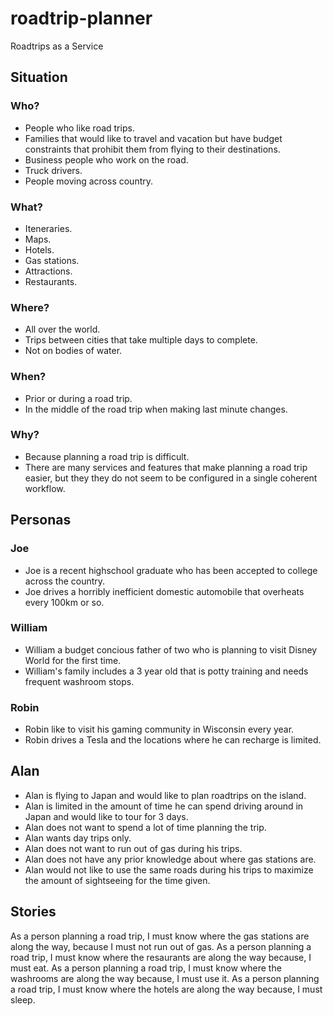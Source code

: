 # roadtrip-planner
Roadtrips as a Service

## Situation
### Who?
* People who like road trips.
* Families that would like to travel and vacation but have budget constraints that prohibit them from flying to their destinations.
* Business people who work on the road.
* Truck drivers.
* People moving across country.

### What?
* Iteneraries.
* Maps.
* Hotels.
* Gas stations.
* Attractions.
* Restaurants.

### Where?
* All over the world.
* Trips between cities that take multiple days to complete.
* Not on bodies of water.

### When?
* Prior or during a road trip.
* In the middle of the road trip when making last minute changes.

### Why?
* Because planning a road trip is difficult.
* There are many services and features that make planning a road trip easier, but they they do not seem to be configured in a single coherent workflow.

## Personas
### Joe
* Joe is a recent highschool graduate who has been accepted to college across the country.
* Joe drives a horribly inefficient domestic automobile that overheats every 100km or so.

### William
* William a budget concious father of two who is planning to visit Disney World for the first time.
* William's family includes a 3 year old that is potty training and needs frequent washroom stops.

### Robin
* Robin like to visit his gaming community in Wisconsin every year.
* Robin drives a Tesla and the locations where he can recharge is limited.

## Alan
* Alan is flying to Japan and would like to plan roadtrips on the island.
* Alan is limited in the amount of time he can spend driving around in Japan and would like to tour for 3 days.
* Alan does not want to spend a lot of time planning the trip.
* Alan wants day trips only.
* Alan does not want to run out of gas during his trips.
* Alan does not have any prior knowledge about where gas stations are.
* Alan would not like to use the same roads during his trips to maximize the amount of sightseeing for the time given.

## Stories
As a person planning a road trip, I must know where the gas stations are along the way, because I must not run out of gas.
As a person planning a road trip, I must know where the resaurants are along the way because, I must eat.
As a person planning a road trip, I must know where the washrooms are along the way because, I must use it.
As a person planning a road trip, I must know where the hotels are along the way because, I must sleep.
